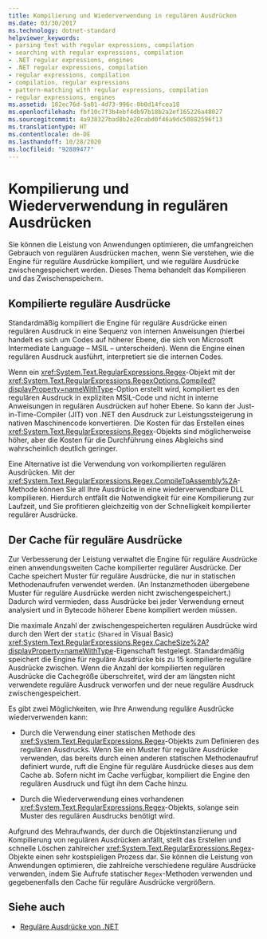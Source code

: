 ```yaml
---
title: Kompilierung und Wiederverwendung in regulären Ausdrücken
ms.date: 03/30/2017
ms.technology: dotnet-standard
helpviewer_keywords:
- parsing text with regular expressions, compilation
- searching with regular expressions, compilation
- .NET regular expressions, engines
- .NET regular expressions, compilation
- regular expressions, compilation
- compilation, regular expressions
- pattern-matching with regular expressions, compilation
- regular expressions, engines
ms.assetid: 182ec76d-5a01-4d73-996c-0b0d14fcea18
ms.openlocfilehash: fbf10c7f3b4ebf4db97b18b2a2ef165226a48027
ms.sourcegitcommit: 4a938327bad8b2e20cabd0f46a9dc50882596f13
ms.translationtype: HT
ms.contentlocale: de-DE
ms.lasthandoff: 10/28/2020
ms.locfileid: "92889477"
---
```

# <a name="compilation-and-reuse-in-regular-expressions"></a>Kompilierung und Wiederverwendung in regulären Ausdrücken
Sie können die Leistung von Anwendungen optimieren, die umfangreichen Gebrauch von regulären Ausdrücken machen, wenn Sie verstehen, wie die Engine für reguläre Ausdrücke kompiliert, und wie reguläre Ausdrücke zwischengespeichert werden. Dieses Thema behandelt das Kompilieren und das Zwischenspeichern.  
  
## <a name="compiled-regular-expressions"></a>Kompilierte reguläre Ausdrücke  
 Standardmäßig kompiliert die Engine für reguläre Ausdrücke einen regulären Ausdruck in eine Sequenz von internen Anweisungen (hierbei handelt es sich um Codes auf höherer Ebene, die sich von Microsoft Intermediate Language – MSIL – unterscheiden). Wenn die Engine einen regulären Ausdruck ausführt, interpretiert sie die internen Codes.  
  
 Wenn ein <xref:System.Text.RegularExpressions.Regex>-Objekt mit der <xref:System.Text.RegularExpressions.RegexOptions.Compiled?displayProperty=nameWithType>-Option erstellt wird, kompiliert es den regulären Ausdruck in expliziten MSIL-Code und nicht in interne Anweisungen in regulären Ausdrücken auf hoher Ebene. So kann der Just-in-Time-Compiler (JIT) von .NET den Ausdruck zur Leistungssteigerung in nativen Maschinencode konvertieren.  Die Kosten für das Erstellen eines <xref:System.Text.RegularExpressions.Regex>-Objekts sind möglicherweise höher, aber die Kosten für die Durchführung eines Abgleichs sind wahrscheinlich deutlich geringer.

 Eine Alternative ist die Verwendung von vorkompilierten regulären Ausdrücken. Mit der <xref:System.Text.RegularExpressions.Regex.CompileToAssembly%2A>-Methode können Sie all Ihre Ausdrücke in eine wiederverwendbare DLL kompilieren. Hierdurch entfällt die Notwendigkeit für eine Kompilierung zur Laufzeit, und Sie profitieren gleichzeitig von der Schnelligkeit kompilierter regulärer Ausdrücke.  
  
## <a name="the-regular-expressions-cache"></a>Der Cache für reguläre Ausdrücke  
 Zur Verbesserung der Leistung verwaltet die Engine für reguläre Ausdrücke einen anwendungsweiten Cache kompilierter regulärer Ausdrücke. Der Cache speichert Muster für reguläre Ausdrücke, die nur in statischen Methodenaufrufen verwendet werden. (An Instanzmethoden übergebene Muster für reguläre Ausdrücke werden nicht zwischengespeichert.) Dadurch wird vermieden, dass Ausdrücke bei jeder Verwendung erneut analysiert und in Bytecode höherer Ebene kompiliert werden müssen.  
  
 Die maximale Anzahl der zwischengespeicherten regulären Ausdrücke wird durch den Wert der `static` (`Shared` in Visual Basic) <xref:System.Text.RegularExpressions.Regex.CacheSize%2A?displayProperty=nameWithType>-Eigenschaft festgelegt. Standardmäßig speichert die Engine für reguläre Ausdrücke bis zu 15 kompilierte reguläre Ausdrücke zwischen. Wenn die Anzahl der kompilierten regulären Ausdrücke die Cachegröße überschreitet, wird der am längsten nicht verwendete reguläre Ausdruck verworfen und der neue reguläre Ausdruck zwischengespeichert.  
  
 Es gibt zwei Möglichkeiten, wie Ihre Anwendung reguläre Ausdrücke wiederverwenden kann:  
  
- Durch die Verwendung einer statischen Methode des <xref:System.Text.RegularExpressions.Regex>-Objekts zum Definieren des regulären Ausdrucks. Wenn Sie ein Muster für reguläre Ausdrücke verwenden, das bereits durch einen anderen statischen Methodenaufruf definiert wurde, ruft die Engine für reguläre Ausdrücke dieses aus dem Cache ab. Sofern nicht im Cache verfügbar, kompiliert die Engine den regulären Ausdruck und fügt ihn dem Cache hinzu.
  
- Durch die Wiederverwendung eines vorhandenen <xref:System.Text.RegularExpressions.Regex>-Objekts, solange sein Muster des regulären Ausdrucks benötigt wird.  
  
 Aufgrund des Mehraufwands, der durch die Objektinstanziierung und Kompilierung von regulären Ausdrücken anfällt, stellt das Erstellen und schnelle Löschen zahlreicher <xref:System.Text.RegularExpressions.Regex>-Objekte einen sehr kostspieligen Prozess dar. Sie können die Leistung von Anwendungen optimieren, die zahlreiche verschiedene reguläre Ausdrücke verwenden, indem Sie Aufrufe statischer `Regex`-Methoden verwenden und gegebenenfalls den Cache für reguläre Ausdrücke vergrößern.  
  
## <a name="see-also"></a>Siehe auch

- [Reguläre Ausdrücke von .NET](regular-expressions.md)
